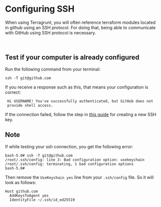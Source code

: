 # Configuring SSH

When using Terragrunt, you will often reference terraform modules located in github using an SSH protocol. For doing that, being able to communicate with GitHub using SSH protocol is necessary.

<br>

## Test if your computer is already configured
Run the following command from your terminal:
```
ssh -T git@github.com
```

If you receive a response such as this, that means your configuration is correct:
```
 Hi USERNAME! You've successfully authenticated, but GitHub does not
 provide shell access.
```

If the connection failed, follow the step in [this guide](https://docs.github.com/en/authentication/connecting-to-github-with-ssh/generating-a-new-ssh-key-and-adding-it-to-the-ssh-agent) for creating a new SSH key.

## **Note**
If while testing your ssh connection, you get the following error:
```
bash-5.0# ssh -T git@github.com
/root/.ssh/config: line 3: Bad configuration option: usekeychain
/root/.ssh/config: terminating, 1 bad configuration options
bash-5.0# 
```

Then remove the `UseKeychain yes` line from your `.ssh/config` file. So it will look as follows:
```
Host github.com
  AddKeysToAgent yes
  IdentityFile ~/.ssh/id_ed25519
```